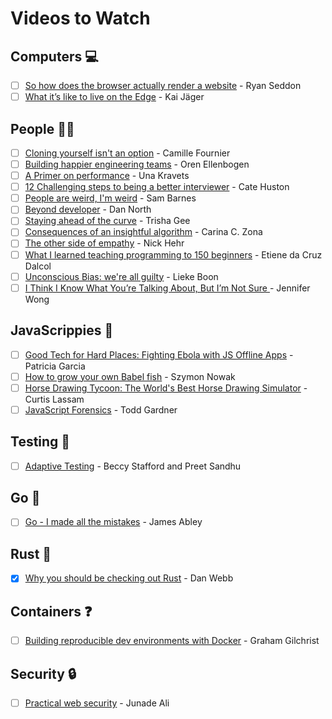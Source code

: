 # Videos to Watch

## Computers :computer:

- [ ] [So how does the browser actually render a website](https://www.youtube.com/watch?v=SmE4OwHztCc&index=27&list=PL37ZVnwpeshH37NxpV6XbgdDpY-w48hMd) - Ryan Seddon
- [ ] [What it’s like to live on the Edge](https://www.youtube.com/watch?v=Ju8x3z1LuCg&index=28&list=PL37ZVnwpeshH37NxpV6XbgdDpY-w48hMd) - Kai Jäger

## People :ok_woman:

- [ ] [Cloning yourself isn't an option](http://2015.theleaddeveloper.com/videos?s=cloning-yourself-isnt-an-option) - Camille Fournier
- [ ] [Building happier engineering teams](http://2015.theleaddeveloper.com/videos?s=building-happier-engineering-teams) - Oren Ellenbogen
- [ ] [A Primer on performance](http://2015.theleaddeveloper.com/videos?s=a-primer-on-performance) - Una Kravets
- [ ] [12 Challenging steps to being a better interviewer](http://2015.theleaddeveloper.com/videos?s=12-challenging-steps-to-being-a-better-interviewer) - Cate Huston
- [ ] [People are weird, I'm weird](http://2015.theleaddeveloper.com/videos?s=people-are-weird-im-weird) - Sam Barnes
- [ ] [Beyond developer](http://2015.theleaddeveloper.com/videos?s=beyond-developer) - Dan North
- [ ] [Staying ahead of the curve](http://2015.theleaddeveloper.com/videos?s=staying-ahead-of-the-curve) - Trisha Gee
- [ ] [Consequences of an insightful algorithm](https://www.youtube.com/watch?v=znwWYR1mzzw&list=PL37ZVnwpeshH37NxpV6XbgdDpY-w48hMd&index=2) - Carina C. Zona
- [ ] [The other side of empathy](https://www.youtube.com/watch?v=6evp7YLDJrg&index=3&list=PL37ZVnwpeshH37NxpV6XbgdDpY-w48hMd) - Nick Hehr
- [ ] [What I learned teaching programming to 150 beginners](https://www.youtube.com/watch?v=YuezRMnwyeI&index=7&list=PL37ZVnwpeshH37NxpV6XbgdDpY-w48hMd) - Etiene da Cruz Dalcol
- [ ] [Unconscious Bias: we're all guilty](https://www.youtube.com/watch?v=5mcyUUf20Ng&index=17&list=PL37ZVnwpeshH37NxpV6XbgdDpY-w48hMd) - Lieke Boon
- [ ] [I Think I Know What You’re Talking About, But I’m Not Sure ](https://www.youtube.com/watch?v=aQSz4KnSFvk&index=23&list=PL37ZVnwpeshH37NxpV6XbgdDpY-w48hMd) - Jennifer Wong

## JavaScrippies :tada:

- [ ] [Good Tech for Hard Places: Fighting Ebola with JS Offline Apps](https://www.youtube.com/watch?v=1sLjWlWvCsc&index=12&list=PL37ZVnwpeshH37NxpV6XbgdDpY-w48hMd) - Patricia Garcia
- [ ] [How to grow your own Babel fish](https://www.youtube.com/watch?v=ltMCrW9JCEE&index=21&list=PL37ZVnwpeshH37NxpV6XbgdDpY-w48hMd) - Szymon Nowak
- [ ] [Horse Drawing Tycoon: The World's Best Horse Drawing Simulator](https://www.youtube.com/watch?v=BRbcoXq_x2M&index=43&list=PL37ZVnwpeshH37NxpV6XbgdDpY-w48hMd) - Curtis Lassam
- [ ] [JavaScript Forensics](https://www.youtube.com/watch?v=Xvdnewmdokc&index=44&list=PL37ZVnwpeshH37NxpV6XbgdDpY-w48hMd) - Todd Gardner

## Testing :eyes:

- [ ] [Adaptive Testing](http://2015.theleaddeveloper.com/videos?s=adaptive-testing) - Beccy Stafford and Preet Sandhu

## Go :runner:

- [ ] [Go - I made all the mistakes](http://2015.theleaddeveloper.com/videos?s=go-i-made-all-the-mistakes) - James Abley


## Rust :wrench:

- [x] [Why you should be checking out Rust](http://2015.theleaddeveloper.com/videos?s=why-you-should-be-checking-out-rust) - Dan Webb

## Containers :question:

- [ ] [Building reproducible dev environments with Docker](http://2015.theleaddeveloper.com/videos?s=building-reproducible-dev-environments-with-docker) - Graham Gilchrist

## Security :lock:

- [ ] [Practical web security](http://2015.theleaddeveloper.com/videos?s=practical-web-security) - Junade Ali
